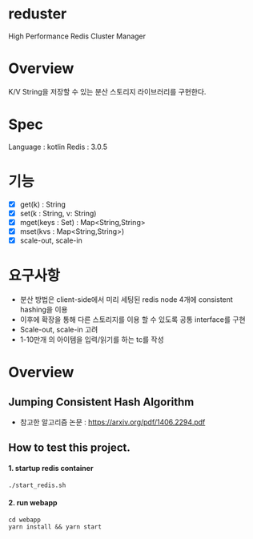 # reduster
High Performance Redis Cluster Manager

# Overview

K/V String을 저장할 수 있는 분산 스토리지 라이브러리를 구현한다.

# Spec

Language : kotlin
Redis : 3.0.5

# 기능

- [x] get(k) : String
- [x] set(k : String, v: String)
- [x] mget(keys : Set<String>) : Map<String,String>
- [x] mset(kvs : Map<String,String>)
- [x] scale-out, scale-in

# 요구사항

- 분산 방법은 client-side에서 미리 세팅된 redis node 4개에 consistent hashing을 이용
- 이후에 확장을 통해 다른 스토리지를 이용 할 수 있도록 공통 interface를 구현
- Scale-out, scale-in 고려 
- 1-10만개 의 아이템을 입력/읽기를 하는 tc를 작성

# Overview

## Jumping Consistent Hash Algorithm

- 참고한 알고리즘 논문 : https://arxiv.org/pdf/1406.2294.pdf

## How to test this project.

#### 1. startup redis container
```
./start_redis.sh
```

#### 2. run webapp
```
cd webapp
yarn install && yarn start
``` 

